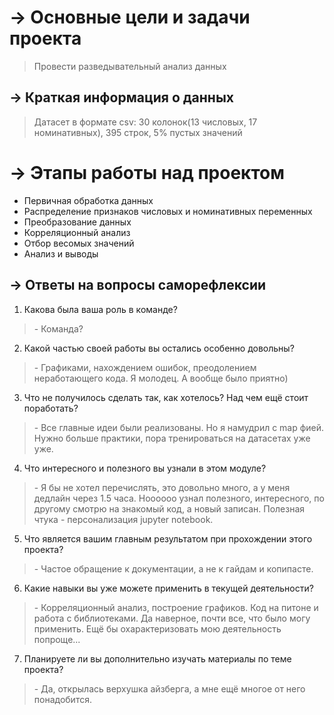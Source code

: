 # → Основные цели и задачи проекта
>Провести разведывательный анализ данных

## → Краткая информация о данных
>Датасет в формате csv: 30 колонок(13 числовых, 17 номинативных), 395 строк, 
5% пустых значений

# → Этапы работы над проектом
*  Первичная обработка данных
*  Распределение признаков числовых и номинативных переменных
*  Преобразование данных
*  Корреляционный анализ
*  Отбор весомых значений
*  Анализ и выводы

## → Ответы на вопросы саморефлексии

1. Какова была ваша роль в команде?
>\- Команда?

2. Какой частью своей работы вы остались особенно довольны?
>\- Графиками, нахождением ошибок, преодолением неработающего кода. Я молодец.
А вообще было приятно) 

3. Что не получилось сделать так, как хотелось? Над чем ещё стоит поработать?
>\- Все главные идеи были реализованы. Но я намудрил с map фией. 
  Нужно больше практики, пора тренироваться на датасетах уже уже.
  
4. Что интересного и полезного вы узнали в этом модуле?
>\- Я бы не хотел перечислять, это довольно много, а у меня дедлайн через 1.5 часа.
>Ноооооо узнал полезного, интересного, по другому смотрю на знакомый код, а новый 
>записан. Полезная чтука - персонализация jupyter notebook.

5. Что является вашим главным результатом при прохождении этого проекта?
>\- Частое обращение к документации, а не к гайдам и копипасте.

6. Какие навыки вы уже можете применить в текущей деятельности?
>\- Корреляционный анализ, построение графиков. Код на питоне и работа с библиотеками.
Да наверное, почти все, что было могу применить. Ещё бы охарактеризовать мою 
деятельность попроще...

7. Планируете ли вы дополнительно изучать материалы по теме проекта?
>\- Да, открылась верхушка айзберга, а мне ещё многое от него понадобится.
